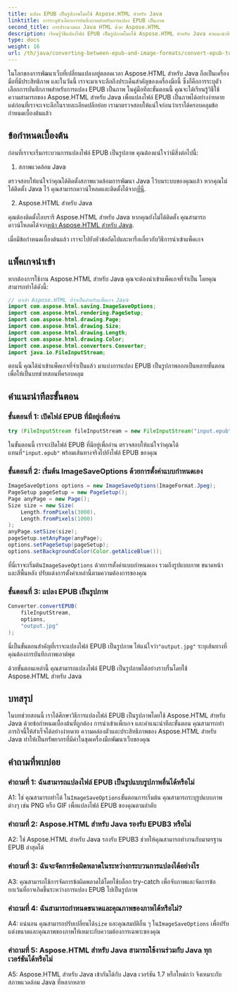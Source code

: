 ```yaml
---
title: แปลง EPUB เป็นรูปภาพโดยใช้ Aspose.HTML สำหรับ Java
linktitle: การระบุตัวเลือกการบันทึกภาพสำหรับการแปลง EPUB เป็นภาพ
second_title: การประมวลผล Java HTML ด้วย Aspose.HTML
description: เรียนรู้วิธีแปลงไฟล์ EPUB เป็นรูปภาพโดยใช้ Aspose.HTML สำหรับ Java คำแนะนำทีละขั้นตอนนี้ครอบคลุมถึงข้อกำหนดเบื้องต้น การนำเข้าแพ็กเกจ และกระบวนการแปลง
type: docs
weight: 16
url: /th/java/converting-between-epub-and-image-formats/convert-epub-to-image-specify-image-save-options/
---
```

ในโลกของการพัฒนาเว็บที่เปลี่ยนแปลงอยู่ตลอดเวลา Aspose.HTML สำหรับ Java ถือเป็นเครื่องมือที่มีประสิทธิภาพ และในวันนี้ เราจะมาเจาะลึกถึงประเด็นสำคัญของเครื่องมือนี้ ซึ่งก็คือการระบุตัวเลือกการบันทึกภาพสำหรับการแปลง EPUB เป็นภาพ ในคู่มือทีละขั้นตอนนี้ คุณจะได้เรียนรู้วิธีใช้ความสามารถของ Aspose.HTML สำหรับ Java เพื่อแปลงไฟล์ EPUB เป็นภาพได้อย่างง่ายดาย แต่ก่อนที่เราจะเจาะลึกในรายละเอียดปลีกย่อย เรามาตรวจสอบให้แน่ใจก่อนว่าเราได้ครอบคลุมข้อกำหนดเบื้องต้นแล้ว

## ข้อกำหนดเบื้องต้น

ก่อนที่เราจะเริ่มกระบวนการแปลงไฟล์ EPUB เป็นรูปภาพ คุณต้องแน่ใจว่ามีสิ่งต่อไปนี้:

1. สภาพแวดล้อม Java

 ตรวจสอบให้แน่ใจว่าคุณได้ติดตั้งสภาพแวดล้อมการพัฒนา Java ไว้บนระบบของคุณแล้ว หากคุณไม่ได้ติดตั้ง Java ไว้ คุณสามารถดาวน์โหลดและติดตั้งได้จาก[ที่นี่](https://www.java.com).

2. Aspose.HTML สำหรับ Java

 คุณต้องติดตั้งไลบรารี Aspose.HTML สำหรับ Java หากคุณยังไม่ได้ติดตั้ง คุณสามารถดาวน์โหลดได้จาก[หน้า Aspose.HTML สำหรับ Java](https://releases.aspose.com/html/java/).

เมื่อมีข้อกำหนดเบื้องต้นแล้ว เราจะไปยังหัวข้อถัดไปและหารือเกี่ยวกับวิธีการนำเข้าแพ็คเกจ

## แพ็คเกจนำเข้า

หากต้องการใช้งาน Aspose.HTML สำหรับ Java คุณจะต้องนำเข้าแพ็คเกจที่จำเป็น โดยคุณสามารถทำได้ดังนี้:

```java
// นำเข้า Aspose.HTML ที่จำเป็นสำหรับแพ็คเกจ Java
import com.aspose.html.saving.ImageSaveOptions;
import com.aspose.html.rendering.PageSetup;
import com.aspose.html.drawing.Page;
import com.aspose.html.drawing.Size;
import com.aspose.html.drawing.Length;
import com.aspose.html.drawing.Color;
import com.aspose.html.converters.Converter;
import java.io.FileInputStream;
```

ตอนนี้ คุณได้นำเข้าแพ็คเกจที่จำเป็นแล้ว มาแบ่งการแปลง EPUB เป็นรูปภาพออกเป็นหลายขั้นตอนเพื่อให้เป็นบทช่วยสอนที่ครอบคลุม

## คำแนะนำทีละขั้นตอน

### ขั้นตอนที่ 1: เปิดไฟล์ EPUB ที่มีอยู่เพื่ออ่าน

```java
try (FileInputStream fileInputStream = new FileInputStream("input.epub")) {
```

ในขั้นตอนนี้ เราจะเปิดไฟล์ EPUB ที่มีอยู่เพื่ออ่าน ตรวจสอบให้แน่ใจว่าคุณได้แทนที่`"input.epub"` พร้อมเส้นทางจริงไปยังไฟล์ EPUB ของคุณ

### ขั้นตอนที่ 2: เริ่มต้น ImageSaveOptions ด้วยการตั้งค่าแบบกำหนดเอง

```java
ImageSaveOptions options = new ImageSaveOptions(ImageFormat.Jpeg);
PageSetup pageSetup = new PageSetup();
Page anyPage = new Page();
Size size = new Size(
    Length.fromPixels(3000),
    Length.fromPixels(1000)
);
anyPage.setSize(size);
pageSetup.setAnyPage(anyPage);
options.setPageSetup(pageSetup);
options.setBackgroundColor(Color.getAliceBlue());
```

 ที่นี่เราจะเริ่มต้น`ImageSaveOptions` ด้วยการตั้งค่าแบบกำหนดเอง รวมถึงรูปแบบภาพ ขนาดหน้า และสีพื้นหลัง ปรับแต่งการตั้งค่าเหล่านี้ตามความต้องการของคุณ

### ขั้นตอนที่ 3: แปลง EPUB เป็นรูปภาพ

```java
Converter.convertEPUB(
    fileInputStream,
    options,
    "output.jpg"
);
```

 นี่เป็นขั้นตอนสำคัญที่เราจะแปลงไฟล์ EPUB เป็นรูปภาพ ให้แน่ใจว่า`"output.jpg"` ระบุเส้นทางที่คุณต้องการบันทึกภาพเอาต์พุต

ด้วยขั้นตอนเหล่านี้ คุณสามารถแปลงไฟล์ EPUB เป็นรูปภาพได้อย่างราบรื่นโดยใช้ Aspose.HTML สำหรับ Java

## บทสรุป

ในบทช่วยสอนนี้ เราได้ศึกษาวิธีการแปลงไฟล์ EPUB เป็นรูปภาพโดยใช้ Aspose.HTML สำหรับ Java ด้วยข้อกำหนดเบื้องต้นที่ถูกต้อง การนำเข้าแพ็กเกจ และคำแนะนำทีละขั้นตอน คุณสามารถทำภารกิจนี้ให้สำเร็จได้อย่างง่ายดาย ความคล่องตัวและประสิทธิภาพของ Aspose.HTML สำหรับ Java ทำให้เป็นทรัพยากรที่มีค่าในชุดเครื่องมือพัฒนาเว็บของคุณ

## คำถามที่พบบ่อย

### คำถามที่ 1: ฉันสามารถแปลงไฟล์ EPUB เป็นรูปแบบรูปภาพอื่นได้หรือไม่

 A1: ใช่ คุณสามารถทำได้ ใน`ImageSaveOptions`ขั้นตอนการเริ่มต้น คุณสามารถระบุรูปแบบภาพต่างๆ เช่น PNG หรือ GIF เพื่อแปลงไฟล์ EPUB ของคุณตามลำดับ

### คำถามที่ 2: Aspose.HTML สำหรับ Java รองรับ EPUB3 หรือไม่

A2: ใช่ Aspose.HTML สำหรับ Java รองรับ EPUB3 ช่วยให้คุณสามารถทำงานกับมาตรฐาน EPUB ล่าสุดได้

### คำถามที่ 3: ฉันจะจัดการข้อผิดพลาดในระหว่างกระบวนการแปลงได้อย่างไร

A3: คุณสามารถใช้การจัดการข้อผิดพลาดได้โดยใช้บล็อก try-catch เพื่อจับภาพและจัดการข้อยกเว้นที่อาจเกิดขึ้นระหว่างการแปลง EPUB ไปเป็นรูปภาพ

### คำถามที่ 4: ฉันสามารถกำหนดขนาดและคุณภาพของภาพได้หรือไม่?

 A4: แน่นอน คุณสามารถปรับเปลี่ยนได้`size` และคุณสมบัติอื่น ๆ ใน`ImageSaveOptions` เพื่อปรับแต่งขนาดและคุณภาพของภาพให้เหมาะกับความต้องการเฉพาะของคุณ

### คำถามที่ 5: Aspose.HTML สำหรับ Java สามารถใช้งานร่วมกับ Java ทุกเวอร์ชันได้หรือไม่

A5: Aspose.HTML สำหรับ Java เข้ากันได้กับ Java เวอร์ชัน 1.7 หรือใหม่กว่า จึงเหมาะกับสภาพแวดล้อม Java ที่หลากหลาย